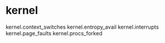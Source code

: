 # kernel

kernel.context_switches
kernel.entropy_avail
kernel.interrupts
kernel.page_faults
kernel.procs_forked
